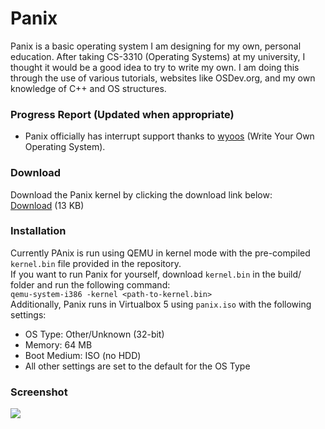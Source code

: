 # Panix
Panix is a basic operating system I am designing for my own, personal education. After taking CS-3310 (Operating Systems) at my university, I thought it would be a good idea to try to write my own. I am doing this through the use of various tutorials, websites like OSDev.org, and my own knowledge of C++ and OS structures.

### Progress Report (Updated when appropriate)
  - Panix officially has interrupt support thanks to [wyoos](http://wyoos.org/) (Write Your Own Operating System).

### Download
Download the Panix kernel by clicking the download link below:\
[Download](https://github.com/Kfeavel/edix/raw/master/build/kernel.bin) (13 KB)

### Installation
Currently PAnix is run using QEMU in kernel mode with the pre-compiled `kernel.bin` file provided in the repository.\
If you want to run Panix for yourself, download `kernel.bin` in the build/ folder and run the following command:\
`qemu-system-i386 -kernel <path-to-kernel.bin>`\
Additionally, Panix runs in Virtualbox 5 using `panix.iso` with the following settings:
  - OS Type: Other/Unknown (32-bit)
  - Memory: 64 MB
  - Boot Medium: ISO (no HDD)
  - All other settings are set to the default for the OS Type

### Screenshot
![](https://github.com/Kfeavel/edix/blob/master/current.png?raw=true)
